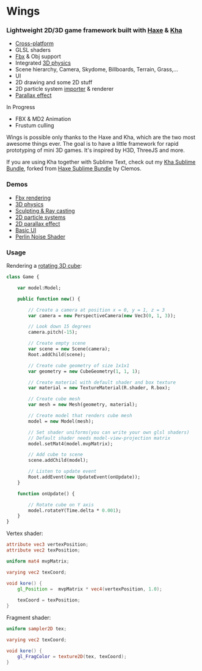 # Wings

### Lightweight 2D/3D game framework built with [Haxe](https://github.com/HaxeFoundation/haxe) & [Kha](https://github.com/KTXSoftware/Kha/)

- [Cross-platform](http://kha.ktxsoftware.com/?systems)
- GLSL shaders
- [Fbx](https://github.com/ncannasse/h3d/tree/master/h3d/fbx) & Obj support
- Integrated [3D physics](https://github.com/gbpaul/cannon.hx)
- Scene hierarchy, Camera, Skydome, Billboards, Terrain, Grass,...
- UI
- 2D drawing and some 2D stuff
- 2D particle system [importer](http://onebyonedesign.com/flash/particleeditor/) & renderer
- [Parallax effect](https://github.com/wagerfield/parallax)

In Progress
- FBX & MD2 Animation
- Frustum culling

Wings is possible only thanks to the Haxe and Kha, which are the two most awesome things ever. The goal is to have a little framework for rapid prototyping of mini 3D games. It's inspired by H3D, ThreeJS and more.

If you are using Kha together with Sublime Text, check out my [Kha Sublime Bundle](https://github.com/luboslenco/kha-sublime-bundle), forked from [Haxe Sublime Bundle](https://github.com/clemos/haxe-sublime-bundle) by Clemos.

### Demos
- [Fbx rendering](https://googledrive.com/host/0B22ElR_OUmfdNzluUmJJZjZQZUU/index.html)
- [3D physics](https://googledrive.com/host/0B22ElR_OUmfdRUk0M24xUDR4VUU/index.html)
- [Sculpting & Ray casting](https://googledrive.com/host/0B22ElR_OUmfdWEhUN2VyUW5HWVk/index.html)
- [2D particle systems](https://googledrive.com/host/0B22ElR_OUmfdUkI4SDhFWnVlS2s/index.html)
- [2D parallax effect](https://googledrive.com/host/0B22ElR_OUmfdS1NLUjRBUEtJM1k/index.html)
- [Basic UI](https://googledrive.com/host/0B22ElR_OUmfdOUh6Y1hlVE1xM1U/index.html)
- [Perlin Noise Shader](https://googledrive.com/host/0B22ElR_OUmfddm1LRVpjbjFFUVE/index.html)

### Usage
Rendering a [rotating 3D cube](https://googledrive.com/host/0B22ElR_OUmfddkFKczhfQ243LWs/index.html):
```haxe
class Game {

	var model:Model;

	public function new() {

		// Create a camera at position x = 0, y = 1, z = 3
		var camera = new PerspectiveCamera(new Vec3(0, 1, 3));

		// Look down 15 degrees
		camera.pitch(-15);

		// Create empty scene
		var scene = new Scene(camera);
		Root.addChild(scene);

		// Create cube geometry of size 1x1x1
		var geometry = new CubeGeometry(1, 1, 1);

		// Create material with default shader and box texture
		var material = new TextureMaterial(R.shader, R.box);

		// Create cube mesh
		var mesh = new Mesh(geometry, material);

		// Create model that renders cube mesh
		model = new Model(mesh);

		// Set shader uniforms(you can write your own glsl shaders)
		// Default shader needs model-view-projection matrix
		model.setMat4(model.mvpMatrix);

		// Add cube to scene
		scene.addChild(model);

		// Listen to update event
		Root.addEvent(new UpdateEvent(onUpdate));
	}

	function onUpdate() {

		// Rotate cube on Y axis
		model.rotateY(Time.delta * 0.001);
	}
}
```

Vertex shader:
```glsl
attribute vec3 vertexPosition;
attribute vec2 texPosition;

uniform mat4 mvpMatrix;

varying vec2 texCoord;

void kore() {
	gl_Position =  mvpMatrix * vec4(vertexPosition, 1.0);
	
	texCoord = texPosition;
}
```

Fragment shader:
```glsl
uniform sampler2D tex;

varying vec2 texCoord;

void kore() {
	gl_FragColor = texture2D(tex, texCoord);
}
```
